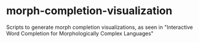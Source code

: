 # morph-completion-visualization
Scripts to generate morph completion visualizations, as seen in "Interactive Word Completion for Morphologically Complex Languages"
